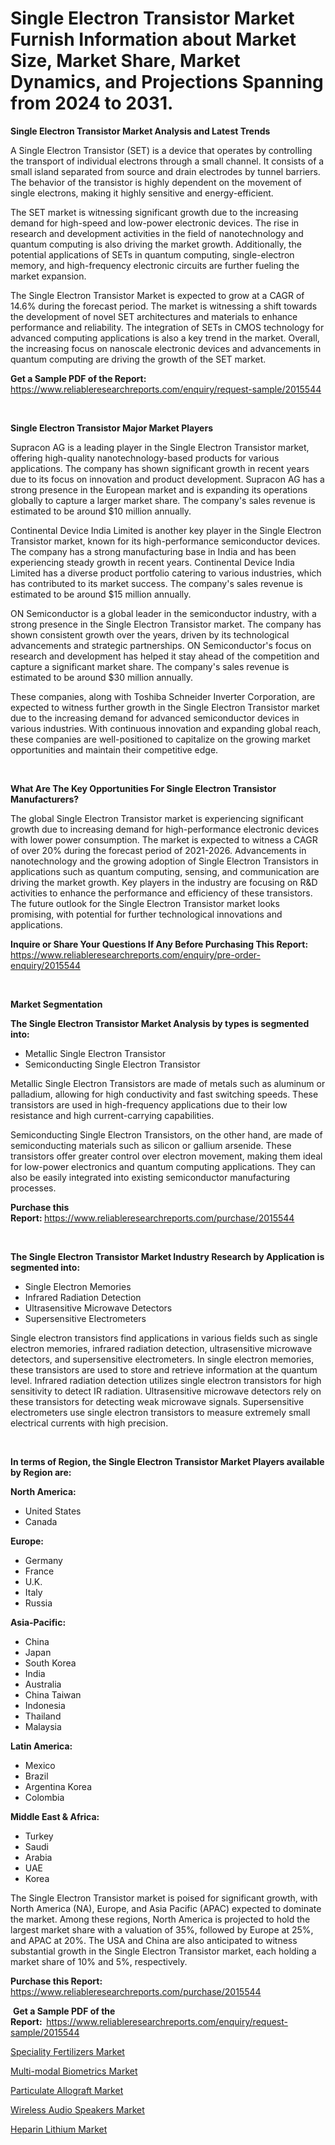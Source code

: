 <p><h1>Single Electron Transistor Market Furnish Information about Market Size, Market Share, Market Dynamics, and Projections Spanning from 2024 to 2031.</h1></p><p><strong>Single Electron Transistor Market Analysis and Latest Trends</strong></p>
<p><p>A Single Electron Transistor (SET) is a device that operates by controlling the transport of individual electrons through a small channel. It consists of a small island separated from source and drain electrodes by tunnel barriers. The behavior of the transistor is highly dependent on the movement of single electrons, making it highly sensitive and energy-efficient.</p><p>The SET market is witnessing significant growth due to the increasing demand for high-speed and low-power electronic devices. The rise in research and development activities in the field of nanotechnology and quantum computing is also driving the market growth. Additionally, the potential applications of SETs in quantum computing, single-electron memory, and high-frequency electronic circuits are further fueling the market expansion.</p><p>The Single Electron Transistor Market is expected to grow at a CAGR of 14.6% during the forecast period. The market is witnessing a shift towards the development of novel SET architectures and materials to enhance performance and reliability. The integration of SETs in CMOS technology for advanced computing applications is also a key trend in the market. Overall, the increasing focus on nanoscale electronic devices and advancements in quantum computing are driving the growth of the SET market.</p></p>
<p><strong>Get a Sample PDF of the Report:&nbsp;</strong> <a href="https://www.reliableresearchreports.com/enquiry/request-sample/2015544">https://www.reliableresearchreports.com/enquiry/request-sample/2015544</a></p>
<p>&nbsp;</p>
<p><strong>Single Electron Transistor Major Market Players</strong></p>
<p><p>Supracon AG is a leading player in the Single Electron Transistor market, offering high-quality nanotechnology-based products for various applications. The company has shown significant growth in recent years due to its focus on innovation and product development. Supracon AG has a strong presence in the European market and is expanding its operations globally to capture a larger market share. The company's sales revenue is estimated to be around $10 million annually.</p><p>Continental Device India Limited is another key player in the Single Electron Transistor market, known for its high-performance semiconductor devices. The company has a strong manufacturing base in India and has been experiencing steady growth in recent years. Continental Device India Limited has a diverse product portfolio catering to various industries, which has contributed to its market success. The company's sales revenue is estimated to be around $15 million annually.</p><p>ON Semiconductor is a global leader in the semiconductor industry, with a strong presence in the Single Electron Transistor market. The company has shown consistent growth over the years, driven by its technological advancements and strategic partnerships. ON Semiconductor's focus on research and development has helped it stay ahead of the competition and capture a significant market share. The company's sales revenue is estimated to be around $30 million annually.</p><p>These companies, along with Toshiba Schneider Inverter Corporation, are expected to witness further growth in the Single Electron Transistor market due to the increasing demand for advanced semiconductor devices in various industries. With continuous innovation and expanding global reach, these companies are well-positioned to capitalize on the growing market opportunities and maintain their competitive edge.</p></p>
<p>&nbsp;</p>
<p><strong>What Are The Key Opportunities For Single Electron Transistor Manufacturers?</strong></p>
<p><p>The global Single Electron Transistor market is experiencing significant growth due to increasing demand for high-performance electronic devices with lower power consumption. The market is expected to witness a CAGR of over 20% during the forecast period of 2021-2026. Advancements in nanotechnology and the growing adoption of Single Electron Transistors in applications such as quantum computing, sensing, and communication are driving the market growth. Key players in the industry are focusing on R&D activities to enhance the performance and efficiency of these transistors. The future outlook for the Single Electron Transistor market looks promising, with potential for further technological innovations and applications.</p></p>
<p><strong>Inquire or Share Your Questions If Any Before Purchasing This Report:</strong> <a href="https://www.reliableresearchreports.com/enquiry/pre-order-enquiry/2015544">https://www.reliableresearchreports.com/enquiry/pre-order-enquiry/2015544</a></p>
<p>&nbsp;</p>
<p><strong>Market Segmentation</strong></p>
<p><strong>The Single Electron Transistor Market Analysis by types is segmented into:</strong></p>
<p><ul><li>Metallic Single Electron Transistor</li><li>Semiconducting Single Electron Transistor</li></ul></p>
<p><p>Metallic Single Electron Transistors are made of metals such as aluminum or palladium, allowing for high conductivity and fast switching speeds. These transistors are used in high-frequency applications due to their low resistance and high current-carrying capabilities.</p><p>Semiconducting Single Electron Transistors, on the other hand, are made of semiconducting materials such as silicon or gallium arsenide. These transistors offer greater control over electron movement, making them ideal for low-power electronics and quantum computing applications. They can also be easily integrated into existing semiconductor manufacturing processes.</p></p>
<p><strong>Purchase this Report:&nbsp;</strong><a href="https://www.reliableresearchreports.com/purchase/2015544">https://www.reliableresearchreports.com/purchase/2015544</a></p>
<p>&nbsp;</p>
<p><strong>The Single Electron Transistor Market Industry Research by Application is segmented into:</strong></p>
<p><ul><li>Single Electron Memories</li><li>Infrared Radiation Detection</li><li>Ultrasensitive Microwave Detectors</li><li>Supersensitive Electrometers</li></ul></p>
<p><p>Single electron transistors find applications in various fields such as single electron memories, infrared radiation detection, ultrasensitive microwave detectors, and supersensitive electrometers. In single electron memories, these transistors are used to store and retrieve information at the quantum level. Infrared radiation detection utilizes single electron transistors for high sensitivity to detect IR radiation. Ultrasensitive microwave detectors rely on these transistors for detecting weak microwave signals. Supersensitive electrometers use single electron transistors to measure extremely small electrical currents with high precision.</p></p>
<p>&nbsp;</p>
<p><strong>In terms of Region, the Single Electron Transistor Market Players available by Region are:</strong></p>
<p>
    <p> <strong> North America: </strong>
        <ul>
            <li>United States</li>
            <li>Canada</li>
        </ul>
        </p> 
    <p> <strong> Europe: </strong>
        <ul>
            <li>Germany</li>
            <li>France</li>
            <li>U.K.</li>
            <li>Italy</li>
            <li>Russia</li>
        </ul>
        </p> 
    <p> <strong> Asia-Pacific: </strong>
        <ul>
            <li>China</li>
            <li>Japan</li>
            <li>South Korea</li>
            <li>India</li>
            <li>Australia</li>
            <li>China Taiwan</li>
            <li>Indonesia</li>
            <li>Thailand</li>
            <li>Malaysia</li>
        </ul>
        </p> 
    <p> <strong> Latin America: </strong>
        <ul>
            <li>Mexico</li>
            <li>Brazil</li>
            <li>Argentina Korea</li>
            <li>Colombia</li>
        </ul>
        </p> 
    <p> <strong> Middle East & Africa: </strong>
        <ul>
            <li>Turkey</li>
            <li>Saudi</li>
            <li>Arabia</li>
            <li>UAE</li>
            <li>Korea</li>
        </ul>
    </p>
    </p>
<p><p>The Single Electron Transistor market is poised for significant growth, with North America (NA), Europe, and Asia Pacific (APAC) expected to dominate the market. Among these regions, North America is projected to hold the largest market share with a valuation of 35%, followed by Europe at 25%, and APAC at 20%. The USA and China are also anticipated to witness substantial growth in the Single Electron Transistor market, each holding a market share of 10% and 5%, respectively.</p></p>
<p><strong>Purchase this Report: </strong><a href="https://www.reliableresearchreports.com/purchase/2015544">https://www.reliableresearchreports.com/purchase/2015544</a></p>
<p>&nbsp;<strong>Get a Sample PDF of the Report:&nbsp;&nbsp;</strong><a href="https://www.reliableresearchreports.com/enquiry/request-sample/2015544">https://www.reliableresearchreports.com/enquiry/request-sample/2015544</a></p>
<p><strong></strong></p>
<p><p><a href="https://view.publitas.com/reportprime-1/global-speciality-fertilizers-market-by-types-applications-and-major-players-with-regional-growth-rate-analysis-and-development-situation-from-2024-to-2031/">Speciality Fertilizers Market</a></p><p><a href="https://mire-aunt-385.notion.site/Multi-modal-Biometrics-Market-Growth-Market-Trends-COVID-19-Impact-and-Forecasts-for-period-from--4a7fd8eb093d4baa85532febedea5142">Multi-modal Biometrics Market</a></p><p><a href="https://butternut-bug-553.notion.site/Particulate-Allograft-Market-Size-and-Examines-its-Market-Scope-with-a-Primary-Focus-on-Growth-Opp-e6a062e79f2547569d5cc96dcaea5bc8">Particulate Allograft Market</a></p><p><a href="https://view.publitas.com/reportprime-1/wireless-audio-speakers-market-provides-a-comprehensive-analysis-including-a-macro-overview-of-the-market-as-well-as-micro-details-such-as-market-size-and-competitive-landscape/">Wireless Audio Speakers Market</a></p><p><a href="https://invited-way-688.notion.site/Heparin-Lithium-Market-Size-Market-Trends-and-Growth-Outlook-forecasted-for-period-from-2024-to-20-db8fd328092a42078df83501c7374134">Heparin Lithium Market</a></p></p>